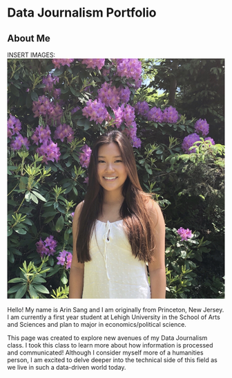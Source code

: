 # Data Journalism Portfolio
## About Me
INSERT IMAGES: ![Me](https://github.com/arinsang/arinsang.github.io/blob/master/DB03E7E1-9190-4E85-8E03-AA6F1804020D.jpg?raw=true)

Hello! My name is Arin Sang and I am originally from Princeton, New Jersey. I am currently a first year student at Lehigh University in the School of Arts and Sciences and plan to major in economics/political science. 

This page was created to explore new avenues of my Data Journalism class. I took this class to learn more about how information is processed and communicated! Although I consider myself more of a humanities person, I am excited to delve deeper into the technical side of this field as we live in such a data-driven world today.
